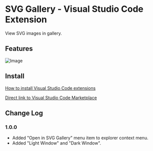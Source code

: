 # SVG Gallery - Visual Studio Code Extension

View SVG images in gallery.

## Features

![Image](https://raw.githubusercontent.com/codelab2006/svg-gallery/master/images/features.gif)

## Install

[How to install Visual Studio Code extensions](https://code.visualstudio.com/docs/editor/extension-gallery)

[Direct link to Visual Studio Code Marketplace](https://marketplace.visualstudio.com/items?itemName=developer2006.svg-gallery)

## Change Log

### 1.0.0

- Added "Open in SVG Gallery" menu item to explorer context menu.
- Added "Light Window" and "Dark Window".
